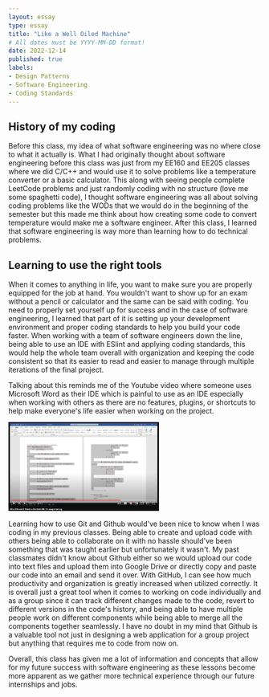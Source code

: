 ```yaml
---
layout: essay
type: essay
title: "Like a Well Oiled Machine"
# All dates must be YYYY-MM-DD format!
date: 2022-12-14
published: true
labels:
- Design Patterns
- Software Engineering
- Coding Standards
---
```

## History of my coding
Before this class, my idea of what software engineering was no where close to what it actually is. What I had originally thought about software engineering before this class was just from my EE160 and EE205 classes where we did C/C++ and would use it to solve problems like a temperature converter or a basic calculator. This along with seeing people complete LeetCode problems and just randomly coding with no structure (love me some spaghetti code), I thought software engineering was all about solving coding problems like the WODs that we would do in the beginning of the semester but this made me think about how creating some code to convert temperature would make me a software engineer. After this class, I learned that software engineering is way more than learning how to do technical problems.

## Learning to use the right tools
When it comes to anything in life, you want to make sure you are properly equipped for the job at hand. You wouldn't want to show up for an exam without a pencil or calculator and the same can be said with coding. You need to properly set yourself up for success and in the case of software engineering, I learned that part of it is setting up your development environment and proper coding standards to help you build your code faster. When working with a team of software engineers down the line, being able to use an IDE with ESlint and applying coding standards, this would help the whole team overall with organization and keeping the code consistent so that its easier to read and easier to manage through multiple iterations of the final project.

Talking about this reminds me of the Youtube video where someone uses Microsoft Word as their IDE which is painful to use as an IDE especially when working with others as there are no features, plugins, or shortcuts to help make everyone's life easier when working on the project.

<img width="300px" class="img-fluid" src="../img/microsoft.png">

Learning how to use Git and Github would've been nice to know when I was coding in my previous classes. Being able to create and upload code with others being able to collaborate on it with no hassle should've been something that was taught earlier but unfortunately it wasn't. My past classmates didn't know about Github either so we would upload our code into text files and upload them into Google Drive or directly copy and paste our code into an email and send it over. With GitHub, I can see how much productivity and organization is greatly increased when utilized correctly. It is overall just a great tool when it comes to working on code individually and as a group since it can track different changes made to the code, revert to different versions in the code's history, and being able to have multiple people work on different components while being able to merge all the components together seamlessly. I have no doubt in my mind that Github is a valuable tool not just in designing a web application for a group project but anything that requires me to code from now on.

Overall, this class has given me a lot of information and concepts that allow for my future success with software engineering as these lessons become more apparent as we gather more technical experience through our future internships and jobs.